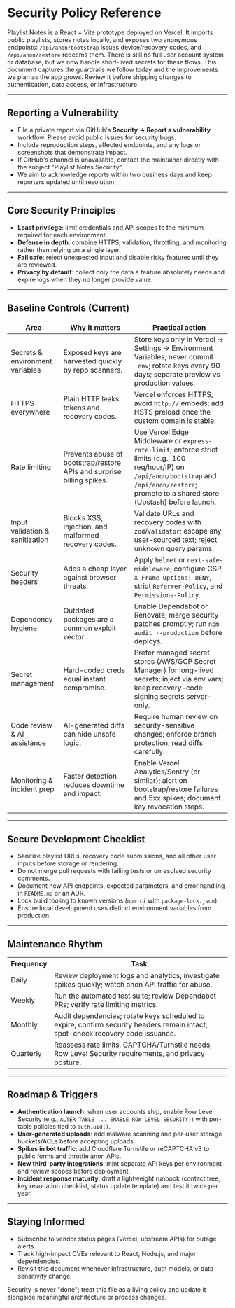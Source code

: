 # Security Policy Reference

Playlist Notes is a React + Vite prototype deployed on Vercel. It imports public playlists, stores notes locally, and exposes two anonymous endpoints: `/api/anon/bootstrap` issues device/recovery codes, and `/api/anon/restore` redeems them. There is still no full user account system or database, but we now handle short-lived secrets for these flows. This document captures the guardrails we follow today and the improvements we plan as the app grows. Review it before shipping changes to authentication, data access, or infrastructure.

---

## Reporting a Vulnerability

- File a private report via GitHub's **Security -> Report a vulnerability** workflow. Please avoid public issues for security bugs.
- Include reproduction steps, affected endpoints, and any logs or screenshots that demonstrate impact.
- If GitHub's channel is unavailable, contact the maintainer directly with the subject "Playlist Notes Security".
- We aim to acknowledge reports within two business days and keep reporters updated until resolution.

---

## Core Security Principles

- **Least privilege**: limit credentials and API scopes to the minimum required for each environment.
- **Defense in depth**: combine HTTPS, validation, throttling, and monitoring rather than relying on a single layer.
- **Fail safe**: reject unexpected input and disable risky features until they are reviewed.
- **Privacy by default**: collect only the data a feature absolutely needs and expire logs when they no longer provide value.

---

## Baseline Controls (Current)

| Area | Why it matters | Practical action |
| --- | --- | --- |
| Secrets & environment variables | Exposed keys are harvested quickly by repo scanners. | Store keys only in Vercel -> Settings -> Environment Variables; never commit `.env`; rotate keys every 90 days; separate preview vs production values. |
| HTTPS everywhere | Plain HTTP leaks tokens and recovery codes. | Vercel enforces HTTPS; avoid `http://` embeds; add HSTS preload once the custom domain is stable. |
| Rate limiting | Prevents abuse of bootstrap/restore APIs and surprise billing spikes. | Use Vercel Edge Middleware or `express-rate-limit`; enforce strict limits (e.g., 100 req/hour/IP) on `/api/anon/bootstrap` and `/api/anon/restore`; promote to a shared store (Upstash) before launch. |
| Input validation & sanitization | Blocks XSS, injection, and malformed recovery codes. | Validate URLs and recovery codes with `zod`/`validator`; escape any user-sourced text; reject unknown query params. |
| Security headers | Adds a cheap layer against browser threats. | Apply `helmet` or `next-safe-middleware`; configure CSP, `X-Frame-Options: DENY`, strict `Referrer-Policy`, and `Permissions-Policy`. |
| Dependency hygiene | Outdated packages are a common exploit vector. | Enable Dependabot or Renovate; merge security patches promptly; run `npm audit --production` before deploys. |
| Secret management | Hard-coded creds equal instant compromise. | Prefer managed secret stores (AWS/GCP Secret Manager) for long-lived secrets; inject via env vars; keep recovery-code signing secrets server-only. |
| Code review & AI assistance | AI-generated diffs can hide unsafe logic. | Require human review on security-sensitive changes; enforce branch protection; read diffs carefully. |
| Monitoring & incident prep | Faster detection reduces downtime and impact. | Enable Vercel Analytics/Sentry (or similar); alert on bootstrap/restore failures and 5xx spikes; document key revocation steps. |

---

## Secure Development Checklist

- Sanitize playlist URLs, recovery code submissions, and all other user inputs before storage or rendering.
- Do not merge pull requests with failing tests or unresolved security comments.
- Document new API endpoints, expected parameters, and error handling in `README.md` or an ADR.
- Lock build tooling to known versions (`npm ci` with `package-lock.json`).
- Ensure local development uses distinct environment variables from production.

---

## Maintenance Rhythm

| Frequency | Task |
| --- | --- |
| Daily | Review deployment logs and analytics; investigate spikes quickly; watch anon API traffic for abuse. |
| Weekly | Run the automated test suite; review Dependabot PRs; verify rate limiting metrics. |
| Monthly | Audit dependencies; rotate keys scheduled to expire; confirm security headers remain intact; spot-check recovery code issuance. |
| Quarterly | Reassess rate limits, CAPTCHA/Turnstile needs, Row Level Security requirements, and privacy posture. |

---

## Roadmap & Triggers

- **Authentication launch**: when user accounts ship, enable Row Level Security (e.g., `ALTER TABLE ... ENABLE ROW LEVEL SECURITY;`) with per-table policies tied to `auth.uid()`.
- **User-generated uploads**: add malware scanning and per-user storage buckets/ACLs before accepting uploads.
- **Spikes in bot traffic**: add Cloudflare Turnstile or reCAPTCHA v3 to public forms and throttle anon APIs.
- **New third-party integrations**: mint separate API keys per environment and review scopes before deployment.
- **Incident response maturity**: draft a lightweight runbook (contact tree, key revocation checklist, status update template) and test it twice per year.

---

## Staying Informed

- Subscribe to vendor status pages (Vercel, upstream APIs) for outage alerts.
- Track high-impact CVEs relevant to React, Node.js, and major dependencies.
- Revisit this document whenever infrastructure, auth models, or data sensitivity change.

Security is never "done"; treat this file as a living policy and update it alongside meaningful architecture or process changes.
